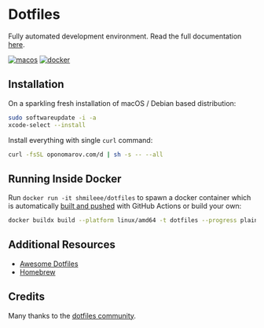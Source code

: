 # Dotfiles

Fully automated development environment. Read the full documentation
[here](https://oponomarov.com).


[![macos](https://github.com/shmileee/dotfiles/actions/workflows/macos.yaml/badge.svg)](https://github.com/shmileee/dotfiles/actions/workflows/macos.yaml)
[![docker](https://github.com/shmileee/dotfiles/actions/workflows/docker.yaml/badge.svg)](https://github.com/shmileee/dotfiles/actions/workflows/docker.yaml)

## Installation

On a sparkling fresh installation of macOS / Debian based distribution:

```bash
sudo softwareupdate -i -a
xcode-select --install
```

Install everything with single `curl` command:

```bash
curl -fsSL oponomarov.com/d | sh -s -- --all
```

## Running Inside Docker

Run `docker run -it shmileee/dotfiles` to spawn a docker container which is
automatically [built and
pushed](https://github.com/shmileee/dotfiles/actions/workflows/docker.yaml) with
GitHub Actions or build your own:

```bash
docker buildx build --platform linux/amd64 -t dotfiles --progress plain .
```

## Additional Resources

- [Awesome Dotfiles](https://github.com/webpro/awesome-dotfiles)
- [Homebrew](https://brew.sh)

## Credits

Many thanks to the [dotfiles community](https://dotfiles.github.io).
